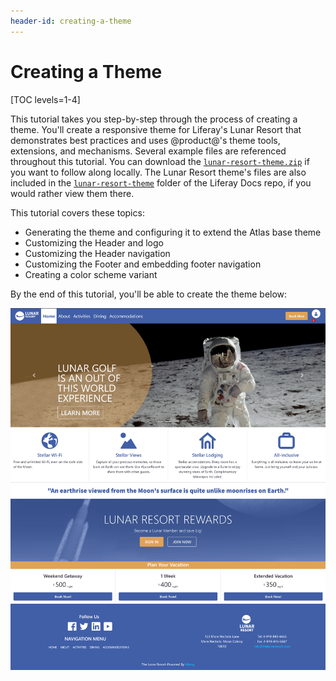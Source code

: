 ```yaml
---
header-id: creating-a-theme
---
```


# Creating a Theme

[TOC levels=1-4]

This tutorial takes you step-by-step through the process of creating a theme. 
You'll create a responsive theme for Liferay's Lunar Resort that demonstrates 
best practices and uses @product@'s theme tools, extensions, and mechanisms. 
Several example files are referenced throughout this tutorial. You can download 
the [`lunar-resort-theme.zip`](https://github.com/liferay/liferay-docs/tree/master/en/developer/tutorials/code) 
if you want to follow along locally. The Lunar Resort theme's files are also 
included in the [`lunar-resort-theme`](https://github.com/liferay/liferay-docs/tree/master/en/developer/tutorials/code/lunar-resort-theme) 
folder of the Liferay Docs repo, if you would rather view them there.

This tutorial covers these topics:

- Generating the theme and configuring it to extend the Atlas base theme 
- Customizing the Header and logo
- Customizing the Header navigation
- Customizing the Footer and embedding footer navigation
- Creating a color scheme variant

By the end of this tutorial, you'll be able to create the theme below:

![Figure 1: The finished Lunar Resort Theme uses @product@'s tools to produce a user-friendly UI that is maintainable.](../../images/theme-tutorial-finished-theme.png)
